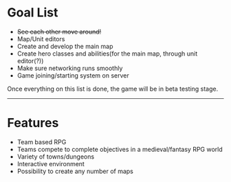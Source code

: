 # Goal List #
  * ~~See each other move around!~~
  * Map/Unit editors
  * Create and develop the main map
  * Create hero classes and abilities(for the main map, through unit editor(?))
  * Make sure networking runs smoothly
  * Game joining/starting system on server

Once everything on this list is done, the game will be in beta testing stage.


---


# Features #
  * Team based RPG
  * Teams compete to complete objectives in a medieval/fantasy RPG world
  * Variety of towns/dungeons
  * Interactive environment
  * Possibility to create any number of maps